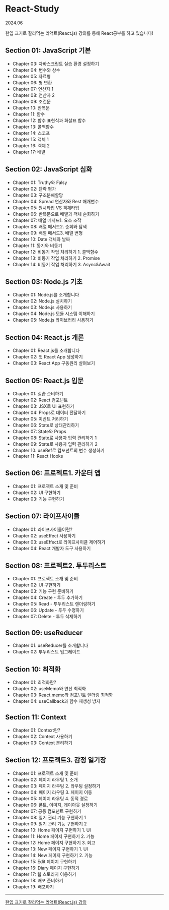 # React-Study
2024.06

한입 크기로 잘라먹는 리액트(React.js) 강의를 통해 React공부를 하고 있습니다!

## Section 01: JavaScript 기본
- Chapter 03: 자바스크립트 실습 환경 설정하기
- Chapter 04: 변수와 상수
- Chapter 05: 자료형
- Chapter 06: 형 변환
- Chapter 07: 연산자 1
- Chapter 08: 연산자 2
- Chapter 09: 조건문
- Chapter 10: 반복문
- Chapter 11: 함수
- Chapter 12: 함수 표현식과 화살표 함수
- Chapter 13: 콜백함수
- Chapter 14: 스코프
- Chapter 15: 객체 1
- Chapter 16: 객체 2
- Chapter 17: 배열

## Section 02: JavaScript 심화
- Chapter 01: Truthy와 Falsy
- Chapter 02: 단락 평가
- Chapter 03: 구조분해할당
- Chapter 04: Spread 연산자와 Rest 매개변수
- Chapter 05: 원시타입 VS 객체타입
- Chapter 06: 반복문으로 배열과 객체 순회하기
- Chapter 07: 배열 메서드1. 요소 조작
- Chapter 08: 배열 메서드2. 순회와 탐색
- Chapter 09: 배열 메서드3. 배열 변형
- Chapter 10: Date 객체와 날짜
- Chapter 11: 동기와 비동기
- Chapter 12: 비동기 작업 처리하기 1. 콜백함수
- Chapter 13: 비동기 작업 처리하기 2. Promise
- Chapter 14: 비동기 작업 처리하기 3. Async&Await

## Section 03: Node.js 기초
- Chapter 01: Node.js를 소개합니다
- Chapter 02: Node.js 설치하기
- Chapter 03: Node.js 사용하기
- Chapter 04: Node.js 모듈 시스템 이해하기
- Chapter 05: Node.js 라이브러리 사용하기

## Section 04: React.js 개론
- Chapter 01: React.js를 소개합니다
- Chapter 02: 첫 React App 생성하기
- Chapter 03: React App 구동원리 살펴보기

## Section 05: React.js 입문
- Chapter 01: 실습 준비하기
- Chapter 02: React 컴포넌트
- Chapter 03: JSX로 UI 표현하기
- Chapter 04: Props로 데이터 전달하기
- Chapter 05: 이벤트 처리하기
- Chapter 06: State로 상태관리하기
- Chapter 07: State와 Props
- Chapter 08: State로 사용자 입력 관리하기 1
- Chapter 09: State로 사용자 입력 관리하기 2
- Chapter 10: useRef로 컴포넌트의 변수 생성하기
- Chapter 11: React Hooks

## Section 06: 프로젝트1. 카운터 앱
- Chapter 01: 프로젝트 소개 및 준비
- Chapter 02: UI 구현하기
- Chapter 03: 기능 구현하기

## Section 07: 라이프사이클
- Chapter 01: 라이프사이클이란?
- Chapter 02: useEffect 사용하기
- Chapter 03: useEffect로 라이프사이클 제어하기
- Chapter 04: React 개발자 도구 사용하기

## Section 08: 프로젝트2. 투두리스트
- Chapter 01: 프로젝트 소개 및 준비
- Chapter 02: UI 구현하기
- Chapter 03: 기능 구현 준비하기
- Chapter 04: Create - 투두 추가하기
- Chapter 05: Read - 투두리스트 렌더링하기
- Chapter 06: Update - 투두 수정하기
- Chapter 07: Delete - 투두 삭제하기

## Section 09: useReducer
- Chapter 01: useReducer를 소개합니다
- Chapter 02: 투두리스트 업그레이드

## Section 10: 최적화
- Chapter 01: 최적화란?
- Chapter 02: useMemo와 연산 최적화
- Chapter 03: React.memo와 컴포넌트 렌더링 최적화
- Chapter 04: useCallback과 함수 재생성 방지

## Section 11: Context
- Chapter 01: Context란?
- Chapter 02: Context 사용하기
- Chapter 03: Context 분리하기

## Section 12: 프로젝트3. 감정 일기장
- Chapter 01: 프로젝트 소개 및 준비
- Chapter 02: 페이지 라우팅 1. 소개
- Chapter 03: 페이지 라우팅 2. 라우팅 설정하기
- Chapter 04: 페이지 라우팅 3. 페이지 이동
- Chapter 05: 페이지 라우팅 4. 동적 경로
- Chapter 06: 폰트, 이미지, 레이아웃 설정하기
- Chapter 07: 공통 컴포넌트 구현하기
- Chapter 08: 일기 관리 기능 구현하기 1
- Chapter 09: 일기 관리 기능 구현하기 2
- Chapter 10: Home 페이지 구현하기 1. UI
- Chapter 11: Home 페이지 구현하기 2. 기능
- Chapter 12: Home 페이지 구현하기 3. 회고
- Chapter 13: New 페이지 구현하기 1. UI
- Chapter 14: New 페이지 구현하기 2. 기능
- Chapter 15: Edit 페이지 구현하기
- Chapter 16: Diary 페이지 구현하기
- Chapter 17: 웹 스토리지 이용하기
- Chapter 18: 배포 준비하기
- Chapter 19: 배포하기

---

[한입 크기로 잘라먹는 리액트(React.js) 강의](https://www.inflearn.com/course/%ED%95%9C%EC%9E%85-%EB%A6%AC%EC%95%A1%ED%8A%B8/dashboard)
